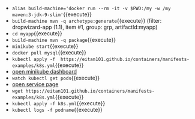 
* `alias build-machine='docker run --rm -it -v $PWD:/my -w /my maven:3-jdk-9-slim'`{{execute}}
* `build-machine mvn -q archetype:generate`{{execute}} (filter: dropwizard-app (1.1), item #1, group: grp, artifactId:myapp)
* `cd myapp`{{execute}}
* `build-machine mvn -q package`{{execute}}
* `minikube start`{{execute}}
* `docker pull mysql`{{execute}}
* `kubectl apply -f  https://eitan101.github.io/containers/manifests-examples/k8s.yml`{{execute}}
* [open minikube dashboard](https://[[HOST_SUBDOMAIN]]-30000-[[KATACODA_HOST]].environments.katacoda.com/)
* `watch kubectl get pods`{{execute}}
* [open service page](https://[[HOST_SUBDOMAIN]]-30080-[[KATACODA_HOST]].environments.katacoda.com/)
* `wget https://eitan101.github.io/containers/manifests-examples/k8s.yml`{{execute}}
* `kubectl apply -f k8s.yml`{{execute}}
* `kubectl logs -f podname`{{execute}}
